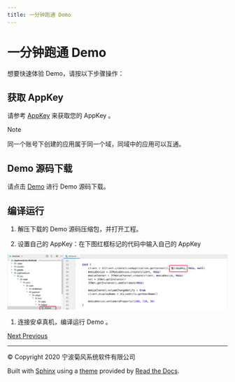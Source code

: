 ```yaml
---
title: 一分钟跑通 Demo
---
```

# 一分钟跑通 Demo

想要快速体验 Demo，请按以下步骤操作：



## 获取 AppKey

请参考 [AppKey](https://developer.juphoon.com/cn/document/V2.1/create-application.php) 来获取您的 AppKey 。



Note

同一个账号下创建的应用属于同一个域，同域中的应用可以互通。







## Demo 源码下载

请点击
[Demo](http://developer.juphoon.com/portal/cn/downloadsdk/download_demo.php?filename=JuphoonLive-Android.tar.gz)
进行 Demo 源码下载。





## 编译运行

1.  解压下载的 Demo 源码压缩包，并打开工程。

2.  设置自己的 AppKey：在下图红框标记的代码中输入自己的 AppKey

![duokey2](../../../../_images/livekey2.png)

1.  连接安卓真机，编译运行 Demo 。











[Next
](01_integ_sdk.html "一分钟集成 SDK")
[
Previous](index.html "快速入门")



-----



© Copyright 2020 宁波菊风系统软件有限公司



Built with [Sphinx](http://sphinx-doc.org/) using a
[theme](https://github.com/rtfd/sphinx_rtd_theme) provided by [Read the
Docs](https://readthedocs.org).








